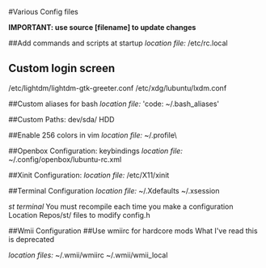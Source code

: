 #Various Config files

__IMPORTANT: use source [filename] to update changes__

##Add commands and scripts at startup
_location file:_
/etc/rc.local

## Custom login screen
/etc/lightdm/lightdm-gtk-greeter.conf
/etc/xdg/lubuntu/lxdm.conf

##Custom aliases for bash
_location file:_
'code: ~/.bash_aliases'

##Custom Paths: dev/sda/ HDD 

##Enable 256 colors in vim
_location file:_
~/.profile\

##Openbox Configuration: keybindings
_location file:_
~/.config/openbox/lubuntu-rc.xml

##Xinit Configuration:
_location file:_
/etc/X11/xinit

##Terminal Configuration
_location file:_
~/.Xdefaults
~/.xsession

_st terminal_
You must recompile each time you make a configuration
Location Repos/st/
files to modify
config.h

##Wmii Configuration
##Use wmiirc for hardcore mods
What I've read this is deprecated

_location files:_
~/.wmii/wmiirc 
~/.wmii/wmii_local
